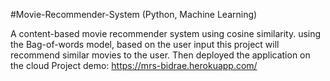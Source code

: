#Movie-Recommender-System	(Python, Machine Learning) 

A content-based movie recommender system using cosine similarity. using the Bag-of-words model, based on the user input this project will recommend similar movies to the user. Then deployed the application on the cloud Project demo: https://mrs-bidrae.herokuapp.com/ 
